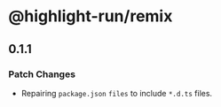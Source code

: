 # @highlight-run/remix

## 0.1.1

### Patch Changes

-   Repairing `package.json` `files` to include `*.d.ts` files.
